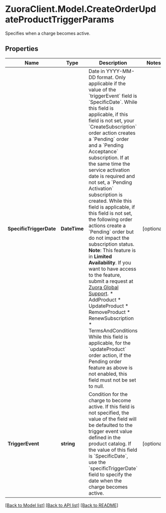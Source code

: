 # ZuoraClient.Model.CreateOrderUpdateProductTriggerParams
Specifies when a charge becomes active. 

## Properties

Name | Type | Description | Notes
------------ | ------------- | ------------- | -------------
**SpecificTriggerDate** | **DateTime** | Date in YYYY-MM-DD format. Only applicable if the value of the &#x60;triggerEvent&#x60; field is &#x60;SpecificDate&#x60;.   While this field is applicable, if this field is not set, your &#x60;CreateSubscription&#x60; order action creates a &#x60;Pending&#x60; order and a &#x60;Pending Acceptance&#x60; subscription. If at the same time the service activation date is required and not set, a &#x60;Pending Activation&#x60; subscription is created.  While this field is applicable, if this field is not set, the following order actions create a &#x60;Pending&#x60; order but do not impact the subscription status. **Note**: This feature is in **Limited Availability**. If you want to have access to the feature, submit a request at [Zuora Global Support](http://support.zuora.com/).  * AddProduct  * UpdateProduct  * RemoveProduct  * RenewSubscription  * TermsAndConditions  While this field is applicable, for the &#x60;updateProduct&#x60; order action, if the Pending order feature as above is not enabled, this field must not be set to null.  | [optional] 
**TriggerEvent** | **string** | Condition for the charge to become active. If this field is not specified, the value of the field will be defaulted to the trigger event value defined in the product catalog.  If the value of this field is &#x60;SpecificDate&#x60;, use the &#x60;specificTriggerDate&#x60; field to specify the date when the charge becomes active.  | [optional] 

[[Back to Model list]](../README.md#documentation-for-models) [[Back to API list]](../README.md#documentation-for-api-endpoints) [[Back to README]](../README.md)


